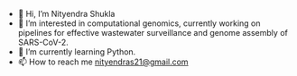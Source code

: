 - 👋 Hi, I’m Nityendra Shukla
- 👀 I’m interested in computational genomics, currently working on pipelines for effective wastewater surveillance and genome assembly of SARS-CoV-2. 
- 🌱 I’m currently learning Python.
- 📫 How to reach me nityendras21@gmail.com

<!---
nityendra21/nityendra21 is a ✨ special ✨ repository because its `README.md` (this file) appears on your GitHub profile.
You can click the Preview link to take a look at your changes.
--->
